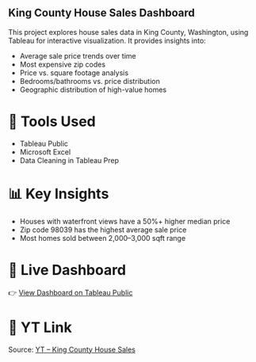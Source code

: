 ## King County House Sales Dashboard

This project explores house sales data in King County, Washington, using Tableau for interactive visualization. It provides insights into:

- Average sale price trends over time
- Most expensive zip codes
- Price vs. square footage analysis
- Bedrooms/bathrooms vs. price distribution
- Geographic distribution of high-value homes

# 🧰 Tools Used
- Tableau Public
- Microsoft Excel
- Data Cleaning in Tableau Prep

# 📊 Key Insights
- Houses with waterfront views have a 50%+ higher median price
- Zip code 98039 has the highest average sale price
- Most homes sold between 2,000–3,000 sqft range

# 🔗 Live Dashboard
👉 [View Dashboard on Tableau Public](https://public.tableau.com/app/profile/amrita.chinnam/viz/KingCountyWashingtonHouseSalesDashboard_17142407035380/KingCountyHouseSales)

# 📁 YT Link
Source: [YT – King County House Sales](https://youtu.be/CmOAXW24y2Y?si=JJOX2dawMExZttI2)


